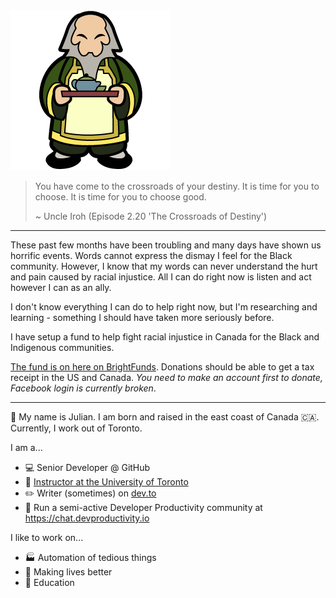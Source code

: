 <!--START_SECTION:iroh-->
<img src='https://raw.githubusercontent.com/jules2689/jules2689/master/iroh.png'>

  > You have come to the crossroads of your destiny. It is time for you to choose. It is time for you to choose good.
  >
  > ~ Uncle Iroh (Episode 2.20 'The Crossroads of Destiny')
<!--END_SECTION:iroh-->

---

These past few months have been troubling and many days have shown us horrific events. Words cannot express the dismay I feel for the Black community. However, I know that my words can never understand the hurt and pain caused by racial injustice. All I can do right now is listen and act however I can as an ally.

I don't know everything I can do to help right now, but I'm researching and learning - something I should have taken more seriously before.

I have setup a fund to help fight racial injustice in Canada for the Black and Indigenous communities.

[The fund is on here on BrightFunds](https://www.brightfunds.org/funds/canada-black-and-indigenous-community-fund). Donations should be able to get a tax receipt in the US and Canada. *You need to make an account first to donate, Facebook login is currently broken*.

---

:wave: My name is Julian.
I am born and raised in the east coast of Canada :canada:. Currently, I work out of Toronto.

I am a...
- :computer: Senior Developer @ GitHub
- :school: [Instructor at the University of Toronto](https://dcsil.github.io/CSC491/)
- :pencil2: Writer (sometimes) on [dev.to](https://dev.to/jules2689/)
- :email: Run a semi-active Developer Productivity community at https://chat.devproductivity.io

I like to work on...
- :factory: Automation of tedious things
- :gift_heart: Making lives better
- :pencil: Education
